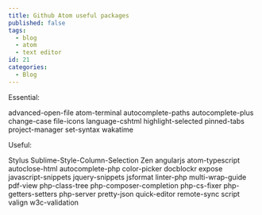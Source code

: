 ```yaml
---
title: Github Atom useful packages
published: false
tags:
  - blog
  - atom
  - text editor
id: 21
categories:
  - Blog
---
```


Essential:

advanced-open-file
atom-terminal
autocomplete-paths
autocomplete-plus
change-case
file-icons
language-cshtml
highlight-selected
pinned-tabs
project-manager
set-syntax
wakatime

Useful:

Stylus
Sublime-Style-Column-Selection
Zen
angularjs
atom-typescript
autoclose-html
autocomplete-php
color-picker
docblockr
expose
javascript-snippets
jquery-snippets
jsformat
linter-php
multi-wrap-guide
pdf-view
php-class-tree
php-composer-completion
php-cs-fixer
php-getters-setters
php-server
pretty-json
quick-editor
remote-sync
script
valign
w3c-validation
